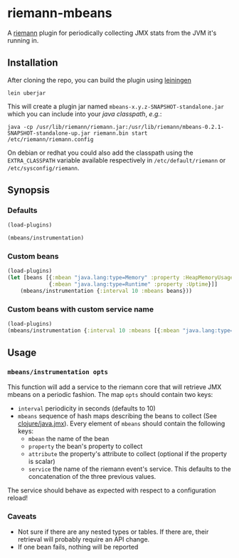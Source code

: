 # riemann-mbeans

A [riemann](http://riemann.io/) plugin for periodically collecting JMX stats from the JVM it's running in.

## Installation

After cloning the repo, you can build the plugin using [leiningen](/technomancy/leiningen)

```
lein uberjar
```

This will create a plugin jar named `mbeans-x.y.z-SNAPSHOT-standalone.jar` which you can include into your *java classpath*, *e.g.*:

```
java -cp /usr/lib/riemann/riemann.jar:/usr/lib/riemann/mbeans-0.2.1-SNAPSHOT-standalone-up.jar riemann.bin start /etc/riemann/riemann.config
```

On debian or redhat you could also add the classpath using the `EXTRA_CLASSPATH` variable available respectively in `/etc/default/riemann` or `/etc/sysconfig/riemann`.

## Synopsis

### Defaults

```clojure
(load-plugins)

(mbeans/instrumentation)
```

### Custom beans

```clojure
(load-plugins)
(let [beans [{:mbean "java.lang:type=Memory" :property :HeapMemoryUsage :attribute :used}
             {:mbean "java.lang:type=Runtime" :property :Uptime}]]
	(mbeans/instrumentation {:interval 10 :mbeans beans}))
```

### Custom beans with custom service name

```clojure
(load-plugins)
(mbeans/instrumentation {:interval 10 :mbeans [{:mbean "java.lang:type=Runtime" :property :Uptime :service "the jvm's uptime"}]})
```

## Usage

### `mbeans/instrumentation opts`

This function will add a service to the riemann core that will retrieve JMX mbeans on a periodic fashion.
The map `opts` should contain two keys:

* `interval` periodicity in seconds (defaults to 10)
* `mbeans` sequence of hash maps describing the beans to collect (See [clojure/java.jmx](https://github.com/clojure/java.jmx)). Every element of `mbeans` should contain the following keys:
  * `mbean` the name of the bean
  * `property` the bean's property to collect
  * `attribute` the property's attribute to collect (optional if the property is scalar)
  * `service` the name of the riemann event's service. This defaults to the concatenation of the three previous values.

The service should behave as expected with respect to a configuration reload!

### Caveats

* Not sure if there are any nested types or tables. If there are, their retrieval will probably require an API change.
* If one bean fails, nothing will be reported

